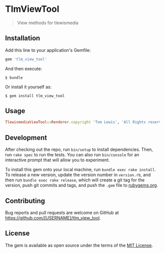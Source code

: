 # TlmViewTool

> View methods for tlewismedia

## Installation

Add this line to your application's Gemfile:

```ruby
gem 'tlm_view_tool'
```

And then execute:

    $ bundle

Or install it yourself as:

    $ gem install tlm_view_tool

## Usage

```ruby
TlewismediaViewTool::Renderer.copyright 'Tom Lewis', 'All Rights reserved'
```

## Development

After checking out the repo, run `bin/setup` to install dependencies. Then, run `rake spec` to run the tests. You can also run `bin/console` for an interactive prompt that will allow you to experiment.

To install this gem onto your local machine, run `bundle exec rake install`. To release a new version, update the version number in `version.rb`, and then run `bundle exec rake release`, which will create a git tag for the version, push git commits and tags, and push the `.gem` file to [rubygems.org](https://rubygems.org).

## Contributing

Bug reports and pull requests are welcome on GitHub at https://github.com/[USERNAME]/tlm_view_tool.

## License

The gem is available as open source under the terms of the [MIT License](https://opensource.org/licenses/MIT).
